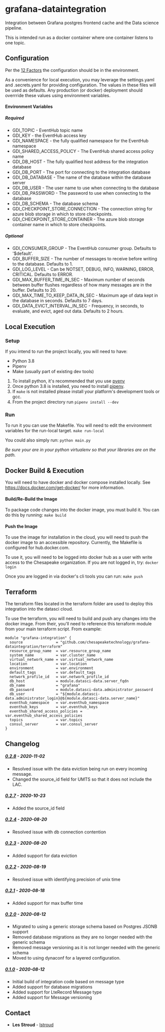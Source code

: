 # grafana-dataintegration
Integration between Grafana postgres frontend cache and the Data science 
pipeline.  

This is intended run as a docker container where one container listens 
to one topic. 

## Configuration
Per the [12 Factors](https://12factor.net/config) the configuration should be
in the environment.  

As a convenience for local execution, you may leverage the settings.yaml and .secrets.yaml
for providing configuration.  The values in these files will be used as defaults. Any
production (or docker) deployment should overrride these values using environment 
variables.

#### Environment Variables
##### Required
* GDI_TOPIC - EventHub topic name
* GDI_KEY - the EventHub access key
* GDI_NAMESPACE - the fully qualified namespace for the EventHub namespace
* GDI_SHARED_ACCESS_POLICY - The EventHub shared access policy name
* GDI_DB_HOST - The fully qualified host address for the integration database
* GDI_DB_PORT - The port for connecting to the integration database
* GDI_DB_DATABASE - The name of the database within the database server
* GDI_DB_USER - The user name to use when connecting to the database
* GDI_DB_PASSWORD - The password to use when connecting to the database
* GDI_DB_SCHEMA - The database schema
* GDI_CHECKPOINT_STORE_CONNECTION - The connection string for azure blob storage in which to store checkpoints.
* GDI_CHECKPOINT_STORE_CONTAINER - The azure blob storage container name in which to store checkpoints.

##### Optional
* GDI_CONSUMER_GROUP - The EventHub consumer group. Defaults to '$default'.
* GDI_BUFFER_SIZE - The number of messages to receive before writing to the database. Defaults to 1.
* GDI_LOG_LEVEL - Can be NOTSET, DEBUG, INFO, WARNING, ERROR, CRITICAL. Defaults to ERROR. 
* GDI_MAX_BUFFER_TIME_IN_SEC - Maximum number of seconds between buffer flushes regardless of how many messages are in the buffer. Defaults to 20.
* GDI_MAX_TIME_TO_KEEP_DATA_IN_SEC - Maximum age of data kept in the database in seconds. Defaults to 7 days.
* GDI_DATA_EVICT_INTERVAL_IN_SEC - Frequency, in seconds, to evaluate, and evict, aged out data. Defaults to 2 hours. 


## Local Execution
### Setup
If you intend to run the project locally, you will need to have:
* Python 3.8
* Pipenv
* Make (usually part of existing dev tools)

1. To install python, it's recommended that you use [pyenv](https://github.com/pyenv/pyenv)
1. Once python 3.8 is installed, you need to install [pipenv](https://pipenv-fork.readthedocs.io/en/latest/).
1. If `make` is not installed please install your platform's development tools or gcc.
3. From the project directory run `pipenv install --dev`

### Run
To run it you can use the Makefile.  You will need to edit the environment variables for the run-local target.
```make run-local```

You could also simply run:
```python main.py```

*Be sure your are in your python virtualenv so that your libraries are on the path.*

## Docker Build & Execution
You will need to have docker and docker compose installed locally. See https://docs.docker.com/get-docker/ for more information.

#### Build/Re-Build the Image
To package code changes into the docker image, you must build it.  You can do this by running:
```make build```

#### Push the Image
To use the image for installation in the cloud, you will need to push the 
docker image to an accessible repository.  Currently, the Makefile is configured 
for hub.docker.com.

To use it, you will need to be logged into docker hub as a user with write access
to the Chesapeake organization.  If you are not logged in, try:
```docker login``` 

Once you are logged in via docker's cli tools you can run:
```make push```


## Terraform
The terraform files located in the terraform folder are used to deploy this integration into the datasci cloud.

To use the terraform, you will need to build and push any changes into the docker image. From their, you'll need 
to reference this terraform module from your main terraform script.  From example:

```
module "grafana-integration" {
  source               = "github.com/chesapeaketechnology/grafana-dataintegration/terraform"
  resource_group_name  = var.resource_group_name
  system_name          = var.cluster_name
  virtual_network_name = var.virtual_network_name
  location             = var.location
  environment          = var.environment
  default_tags         = var.default_tags
  network_profile_id   = var.network_profile_id
  db_host              = module.datasci-data.server_fqdn
  db_name              = "grafana"
  db_password          = module.datasci-data.administrator_password
  db_user              = "${module.datasci-data.administrator_login}@${module.datasci-data.server_name}"
  eventhub_namespace   = var.eventhub_namespace
  eventhub_keys        = var.eventhub_keys
  eventhub_shared_access_policies = var.eventhub_shared_access_policies
  topics               = var.topics
  consul_server        = var.consul_server
}
```


## Changelog

##### [0.2.8](https://github.com/chesapeaketechnology/grafana-dataintegration/releases/tag/v0.2.8) - 2020-11-02
* Resolved issue with the data eviction being run on every incoming message.
* Changed the source_id field for UMTS so that it does not include the LAC.

##### [0.2.7](https://github.com/chesapeaketechnology/grafana-dataintegration/releases/tag/v0.2.7) - 2020-10-23
* Added the source_id field

##### [0.2.4]() - 2020-08-20
* Resolved issue with db connection contention 

##### [0.2.3]() - 2020-08-20
* Added support for data eviction 

##### [0.2.2]() - 2020-08-19
* Resolved issue with identifying precision of unix time

##### [0.2.1]() - 2020-08-18
* Added support for max buffer time

##### [0.2.0]() - 2020-08-12
* Migrated to using a generic storage schema based on Postgres JSONB support
* Removed database migrations as they are no longer needed with the generic schema
* Removed message versioning as it is not longer needed with the generic schema
* Moved to using dynaconf for a layered configuration.
 
##### [0.1.0]() - 2020-08-12
* Initial build of integration code based on message type
* Added support for database migrations
* Added support for LteRecord Message type
* Added support for Message versioning

## Contact
* **Les Stroud** - [lstroud](https://github.com/lstroud)  
